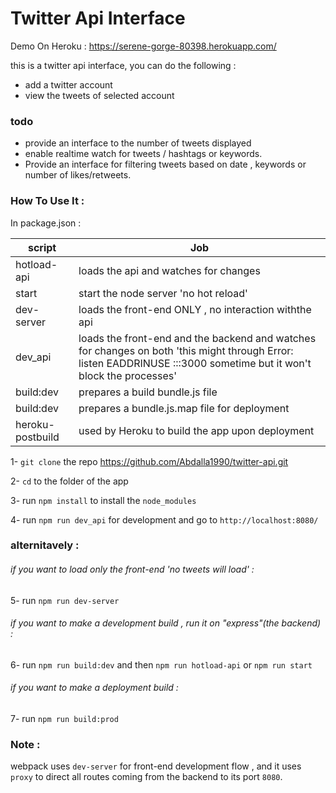 # Twitter Api Interface

Demo On Heroku : https://serene-gorge-80398.herokuapp.com/

this is a twitter api interface, 
you can do the following : 
  - add a twitter account
  - view the tweets of selected account


### todo
- provide an interface to the number of tweets displayed
- enable realtime watch for tweets / hashtags or keywords.
- Provide an interface for filtering tweets based on date , keywords or number of likes/retweets.


### How To Use It :

In package.json : 

| script | Job |
| -------------------- | ------ |
| hotload-api | loads the api and watches for changes
| start | start the node server 'no hot reload'
| dev-server | loads the front-end ONLY , no interaction withthe api|
| dev_api | loads the front-end and the backend and watches for changes on both 'this might through Error: listen EADDRINUSE :::3000 sometime but it won't block the processes' |
| build:dev | prepares a build bundle.js file
| build:dev | prepares a bundle.js.map file for deployment
| heroku-postbuild | used by Heroku to build the app upon deployment

1- `git clone` the repo https://github.com/Abdalla1990/twitter-api.git

2- `cd` to the folder of the app 

3- run `npm install` to install the `node_modules`

4- run `npm run dev_api` for development and go to `http://localhost:8080/` 

### alternitavely : 


###### if you want to load only the front-end 'no tweets will load' : 

5- run `npm run dev-server` 

###### if you want to make a development build , run it on "express"(the backend) : 

6- run `npm run build:dev` and then `npm run hotload-api` or `npm run start` 

###### if you want to make a deployment build : 

7- run `npm run build:prod` 

### Note : 

webpack uses `dev-server` for front-end development flow , and it uses `proxy` to direct all routes coming from the backend to its port `8080`. 